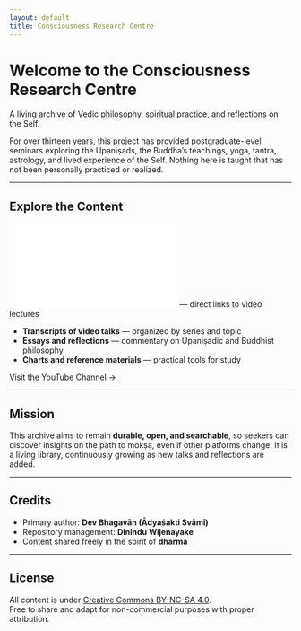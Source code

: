 ```yaml
---
layout: default
title: Consciousness Research Centre
---
```


# Welcome to the Consciousness Research Centre

A living archive of Vedic philosophy, spiritual practice, and reflections on the Self.

For over thirteen years, this project has provided postgraduate-level seminars exploring the Upaniṣads, the Buddha’s teachings, yoga, tantra, astrology, and lived experience of the Self. Nothing here is taught that has not been personally practiced or realized.

---

## Explore the Content

![YouTube playlists](Videos.md) — direct links to video lectures
- **Transcripts of video talks** — organized by series and topic  
- **Essays and reflections** — commentary on Upaniṣadic and Buddhist philosophy  
- **Charts and reference materials** — practical tools for study  


[Visit the YouTube Channel →](https://www.youtube.com/@ConsciousnessResearch)

---

## Mission

This archive aims to remain **durable, open, and searchable**, so seekers can discover insights on the path to mokṣa, even if other platforms change. It is a living library, continuously growing as new talks and reflections are added.

---

## Credits

- Primary author: **Dev Bhagavān (Ādyaśakti Svāmī)**  
- Repository management: **Dinindu Wijenayake**  
- Content shared freely in the spirit of **dharma**

---

## License

All content is under [Creative Commons BY-NC-SA 4.0](https://creativecommons.org/licenses/by-nc-sa/4.0/).  
Free to share and adapt for non-commercial purposes with proper attribution.
